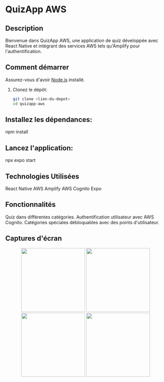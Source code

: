 # QuizApp AWS

## Description

Bienvenue dans QuizApp AWS, une application de quiz développée avec React Native et intégrant des services AWS tels qu'Amplify pour l'authentification.

## Comment démarrer

Assurez-vous d'avoir [Node.js](https://nodejs.org/) installé.

1. Clonez le dépôt:

   ```bash
   git clone <lien-du-depot>
   cd quizapp-aws

## Installez les dépendances:
npm install

## Lancez l'application:
npx expo start

## Technologies Utilisées
React Native
AWS Amplify
AWS Cognito
Expo

## Fonctionnalités
Quiz dans différentes catégories.
Authentification utilisateur avec AWS Cognito.
Catégories spéciales débloquables avec des points d'utilisateur.

## Captures d'écran

<p align="center">
  <img src="./assets/images/demo1.pnp" width="200" heigth="500" padding="20"/>

  <img src="./assets/images/demo2.pnp" width="200" heigth="400" padding="20"/>

  <img src="./assets/images/demo3.pnp" width="200" heigth="500" padding="20"/>

  <img src="./assets/images/demo4.pnp" width="200" heigth="500" padding="20"/>
</p>
